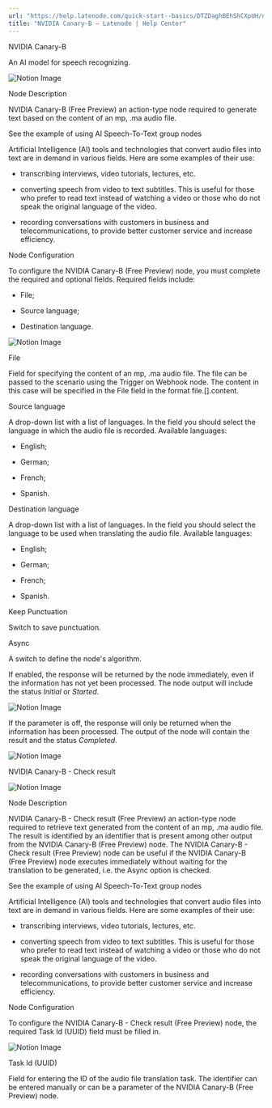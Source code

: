 ```yaml
---
url: "https://help.latenode.com/quick-start--basics/DTZDaghBEhShCXpUH/nvidia-canary-b/kEYxeVUghWoptwCTaw"
title: "NVIDIA Canary-B – Latenode | Help Center"
---
```


 NVIDIA Canary-B

An AI model for speech recognizing.


![Notion Image](https://www.notion.so/image/https%A%F%Fprod-files-secure.s.us-west-.amazonaws.com%Ffbefde--fff--dca%F-e-af-bddc-dad%FUntitled.png?table=block&id=d-a-c-abe-ffaffde&cache=v)

 Node Description

NVIDIA Canary-B (Free Preview) an action-type node required to generate text based on the content of an mp, .ma audio file.



See the example of using AI Speech-To-Text group nodes

Artificial Intelligence (AI) tools and technologies that convert audio files into text are in demand in various fields. Here are some examples of their use:

- transcribing interviews, video tutorials, lectures, etc.

- converting speech from video to text subtitles. This is useful for those who prefer to read text instead of watching a video or those who do not speak the original language of the video.

- recording conversations with customers in business and telecommunications, to provide better customer service and increase efficiency.

 Node Configuration

To configure the NVIDIA Canary-B (Free Preview) node, you must complete the required and optional fields. Required fields include:

- File;

- Source language;

- Destination language.

![Notion Image](https://www.notion.so/image/https%A%F%Fprod-files-secure.s.us-west-.amazonaws.com%Ffbefde--fff--dca%Feefbf-fb-f-d-fbafdff%FUntitled.png?table=block&id=d-a-f-b-fdcabc&cache=v)

 File

Field for specifying the content of an mp, .ma audio file. The file can be passed to the scenario using the Trigger on Webhook node. The content in this case will be specified in the File field in the format file.\[\].content.

 Source language

A drop-down list with a list of languages. In the field you should select the language in which the audio file is recorded. Available languages:

- English;

- German;

- French;

- Spanish.

 Destination language

A drop-down list with a list of languages. In the field you should select the language to be used when translating the audio file. Available languages:

- English;

- German;

- French;

- Spanish.

 Keep Punctuation

Switch to save punctuation.

 Async

A switch to define the node's algorithm.

If enabled, the response will be returned by the node immediately, even if the information has not yet been processed. The node output will include the status _Initial_ or _Started_.

![Notion Image](https://www.notion.so/image/https%A%F%Fprod-files-secure.s.us-west-.amazonaws.com%Ffbefde--fff--dca%Fca-df-cd-d-fffeafd%FUntitled.png?table=block&id=d-a-b--eacd&cache=v)

If the parameter is off, the response will only be returned when the information has been processed. The output of the node will contain the result and the status _Completed_.

![Notion Image](https://www.notion.so/image/https%A%F%Fprod-files-secure.s.us-west-.amazonaws.com%Ffbefde--fff--dca%Fdcb-b-adc-fa-dbbc%FUntitled.png?table=block&id=d-a-a-bbc-fbecbb&cache=v)

 NVIDIA Canary-B - Check result

![Notion Image](https://www.notion.so/image/https%A%F%Fprod-files-secure.s.us-west-.amazonaws.com%Ffbefde--fff--dca%Fedca-ff-ea-f-acfbbea%FUntitled.png?table=block&id=d-a--be-ccec&cache=v)

 Node Description

NVIDIA Canary-B - Check result (Free Preview) an action-type node required to retrieve text generated from the content of an mp, .ma audio file. The result is identified by an identifier that is present among other output from the NVIDIA Canary-B (Free Preview) node. The NVIDIA Canary-B - Check result (Free Preview) node can be useful if the NVIDIA Canary-B (Free Preview) node executes immediately without waiting for the translation to be generated, i.e. the Async option is checked.



See the example of using AI Speech-To-Text group nodes

Artificial Intelligence (AI) tools and technologies that convert audio files into text are in demand in various fields. Here are some examples of their use:

- transcribing interviews, video tutorials, lectures, etc.

- converting speech from video to text subtitles. This is useful for those who prefer to read text instead of watching a video or those who do not speak the original language of the video.

- recording conversations with customers in business and telecommunications, to provide better customer service and increase efficiency.

 Node Configuration

To configure the NVIDIA Canary-B - Check result (Free Preview) node, the required Task Id (UUID) field must be filled in.

![Notion Image](https://www.notion.so/image/https%A%F%Fprod-files-secure.s.us-west-.amazonaws.com%Ffbefde--fff--dca%Feadd-ec-cdc-bf-cfbdbdf%FUntitled.png?table=block&id=d-a--a-cdcef&cache=v)

 Task Id (UUID)

Field for entering the ID of the audio file translation task. The identifier can be entered manually or can be a parameter of the NVIDIA Canary-B (Free Preview) node.